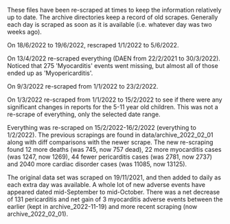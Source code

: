 These files have been re-scraped at times to keep the information relatively up to date. The archive directories keep a record of old scrapes. Generally each day is scraped as soon as it is available (i.e. whatever day was two weeks ago).

On 18/6/2022 to 19/6/2022, rescraped 1/1/2022 to 5/6/2022. 

On 13/4/2022 re-scraped everything (DAEN from 22/2/2021 to 30/3/2022). Noticed that 275 'Myocarditis' events went missing, but almost all of those ended up as 'Myopericarditis'.

On 9/3/2022 re-scraped from 1/1/2022 to 23/2/2022.

On 1/3/2022 re-scraped from 1/1/2022 to 15/2/2022 to see if there were any significant changes in reports for the 5-11 year old children. This was not a re-scrape of everything, only the selected date range.

Everything was re-scraped on 15/2/2022-16/2/2022 (everything to 1/2/2022). The previous scrapings are found in data/archive_2022_02_01 along with diff comparisons with the newer scrape. The new re-scraping found 12 more deaths (was 745, now 757 dead), 22 more myocarditis cases (was 1247, now 1269), 44 fewer pericarditis cases (was 2781, now 2737) and 2040 more cardiac disorder cases (was 11085, now 13125).

The original data set was scraped on 19/11/2021, and then added to daily as each extra day was available. A whole lot of new adverse events have appeared dated mid-September to mid-October. There was a net decrease of 131 pericarditis and net gain of 3 myocarditis adverse events between the earlier (kept in archive_2022-11-19) and more recent scraping (now archive_2022_02_01).
